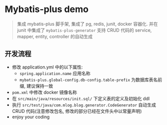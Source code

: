# Mybatis-plus demo

> 集成 mybatis-plus 脚手架, 集成了 pg, redis, junit, docker 容器化.
> 并在 junit 中集成了 `mybatis-plus-generator` 支持 CRUD 代码的 service, mapper, entity, controller 的自动生成

## 开发流程

* 修改 application.yml 中的以下属性:
    * `spring.application.name` 应用名称
    * `mybatis-plus.global-config.db-config.table-prefix` 为数据库表名前缀, 建议保持一致
* `pom.xml` 中修改 docker 镜像名称
* 在 `src/main/java/resources/init.sql/` 下定义表的定义及初始化 ddl
* 执行 `src/test/java/com.mlog.blog.generator.CodeGenerator` 自动生成 CRUD
 代码(注意修改包名, 修改的部分已经在文件头中以常量声明)
* enjoy your coding




